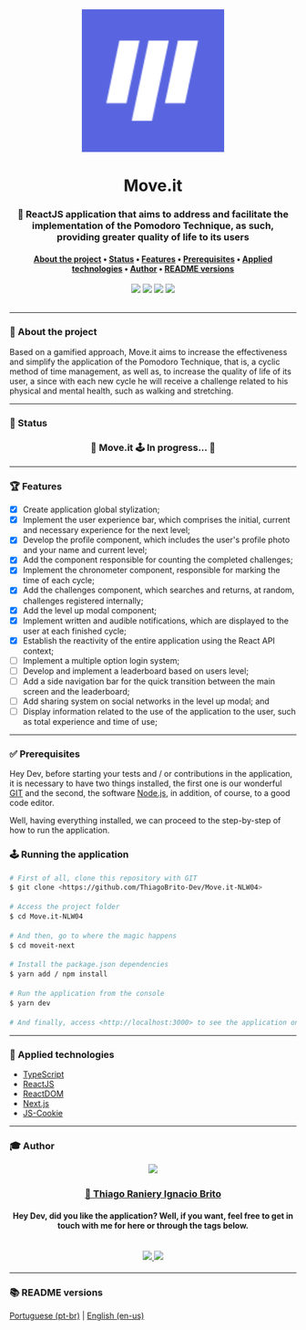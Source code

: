 <div align="center">
    <img src="./assets/logo_moveit.svg" width="250px">
</div>

<h1 align="center">Move.it</h1>

<h3 align="center">
    🚀 ReactJS application that aims to address and facilitate the implementation of the Pomodoro Technique, as such, providing greater quality of life to its users
</h3>

<h4 align="center">
    <a href="#-about-the-project">About the project</a> •
    <a href="#-status">Status</a> •
    <a href="#-features">Features</a> • 
    <a href="#-prerequisites">Prerequisites<a> • 
    <a href="#-applied-technologies">Applied technologies</a> • 
    <a href="#-author">Author</a> •
    <a href="#-readme-versions">README versions</a>
</h4>

<div align="center">
    <img src="https://img.shields.io/static/v1?label=Version&message=1.0&color=4CD62B&style=for-the-badge&logo=ghost"/>
    <img src="https://img.shields.io/static/v1?label=LICENSE&message=MIT&color=4CD62B&style=for-the-badge&logo=ghost"/>
    <img src="https://img.shields.io/static/v1?label=yarn&message=v1.22.5&color=4CD62B&style=for-the-badge&logo=ghost"/>
    <img src="https://img.shields.io/static/v1?label=dependencies&message=up-to-date&color=4CD62B&style=for-the-badge&logo=ghost"/>
</div>

<br/>
<hr>

### 🎯 About the project

<p>
    Based on a gamified approach, Move.it aims to increase the effectiveness and simplify the application of the Pomodoro Technique, that is, a cyclic method of time management, as well as, to increase the quality of life of its user, a since with each new cycle he will receive a challenge related to his physical and mental health, such as walking and stretching.
</p>

<hr>

### 🏁 Status

<h3 align="center"> 
	🚧  Move.it 🕹️ In progress... 🚧
</h3> 

<hr>

### 🏆 Features

- [X] Create application global stylization;
- [X] Implement the user experience bar, which comprises the initial, current and necessary experience for the next level;
- [X] Develop the profile component, which includes the user's profile photo and your name and current level;
- [X] Add the component responsible for counting the completed challenges;
- [X] Implement the chronometer component, responsible for marking the time of each cycle;
- [X] Add the challenges component, which searches and returns, at random, challenges registered internally;
- [X] Add the level up modal component;
- [X] Implement written and audible notifications, which are displayed to the user at each finished cycle;
- [X] Establish the reactivity of the entire application using the React API context;
- [ ] Implement a multiple option login system;
- [ ] Develop and implement a leaderboard based on users level;
- [ ] Add a side navigation bar for the quick transition between the main screen and the leaderboard;
- [ ] Add sharing system on social networks in the level up modal; and
- [ ] Display information related to the use of the application to the user, such as total experience and time of use;

<hr>

### ✅ Prerequisites

Hey Dev, before starting your tests and / or contributions in the application, it is necessary to have two things installed, the first one is our wonderful [GIT](https://git-scm.com) and the second, the software [Node.js](https://nodejs.org/en/), in addition, of course, to a good code editor.

Well, having everything installed, we can proceed to the step-by-step of how to run the application.

### 🕹️ Running the application

```bash
# First of all, clone this repository with GIT
$ git clone <https://github.com/ThiagoBrito-Dev/Move.it-NLW04>

# Access the project folder
$ cd Move.it-NLW04

# And then, go to where the magic happens
$ cd moveit-next

# Install the package.json dependencies
$ yarn add / npm install

# Run the application from the console
$ yarn dev

# And finally, access <http://localhost:3000> to see the application on the local server
```
<hr>

### 🔮 Applied technologies

- [TypeScript](https://www.typescriptlang.org/)
- [ReactJS](https://pt-br.reactjs.org/)
- [ReactDOM](https://pt-br.reactjs.org/docs/react-dom.html)
- [Next.js](https://nextjs.org/)
- [JS-Cookie](https://github.com/js-cookie/js-cookie)

<hr>

### 🎓 Author

<div align="center">
    <img src="https://avatars.githubusercontent.com/u/71851038?s=460&u=045ad8499de94cfde24135d2453d7ffc1d72ebda&v=4" width="350px">
    <br />
    <a href="https://twitter.com/JamesRyBrito">
        <h3>
        🤝 Thiago Raniery Ignacio Brito
        </h3>
    </a>
    <h4>Hey Dev, did you like the application? Well, if you want, feel free to get in touch with me for here or through the tags below.<h4>
    <br />
    <a href="https://www.linkedin.com/in/thiagoranierybrito/">
        <img src="https://img.shields.io/badge/-LinkedIn-blue?style=flat-square&logo=Linkedin&logoColor=white&link=https://www.linkedin.com/in/thiagoranierybrito/">
        </img>
    </a>
    <a href="mailto:thiagobritotrs@gmail.com">
        <img src="https://img.shields.io/badge/-Gmail-c14438?style=flat-square&logo=Gmail&logoColor=white&link=mailto:thiagobritotrs@gmail.com">
        </img>
    </a>
</div>

<hr>

### 📚 README versions

<p>
    <a href="https://github.com/ThiagoBrito-Dev/Move.it-NLW04/blob/main/README.md">Portuguese (pt-br)</a> 
        |   
    <a href="https://github.com/ThiagoBrito-Dev/Move.it-NLW04/blob/main/README-en.md">English (en-us)</a>
</p>